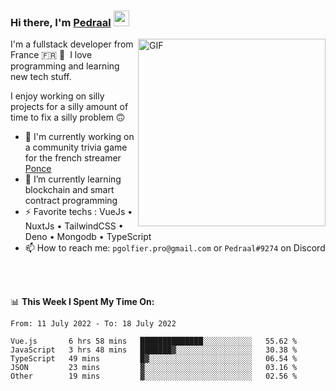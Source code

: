 ### Hi there, I'm <a href="https://pedraal.dev" target="_blank">Pedraal</a> <img src="https://media.giphy.com/media/hvRJCLFzcasrR4ia7z/giphy.gif" width="25px">
<img align="right" alt="GIF" src="https://pedraal.dev/avatar.png" width="300" height="300" />

I'm a fullstack developer from France 🇫🇷 🥖 &nbsp;I love programming and learning new
tech stuff.

I enjoy working on silly projects for a silly amount of time to fix a silly problem 🙃

- 🔭  I'm currently working on a community trivia game for the french streamer <a href="https://twitch.tv/ponce" target="_blank">Ponce</a>
- 🌱 I’m currently learning blockchain and smart contract programming
- ⚡ Favorite techs : VueJs &bull; NuxtJs &bull; TailwindCSS &bull; Deno &bull; Mongodb &bull; TypeScript
- 📫 How to reach me: `pgolfier.pro@gmail.com` or `Pedraal#9274` on Discord

<br>
<br>

📊 **This Week I Spent My Time On:**
<!--START_SECTION:waka-->

```text
From: 11 July 2022 - To: 18 July 2022

Vue.js       6 hrs 58 mins   ██████████████░░░░░░░░░░░   55.62 %
JavaScript   3 hrs 48 mins   ███████▓░░░░░░░░░░░░░░░░░   30.38 %
TypeScript   49 mins         █▓░░░░░░░░░░░░░░░░░░░░░░░   06.54 %
JSON         23 mins         ▓░░░░░░░░░░░░░░░░░░░░░░░░   03.16 %
Other        19 mins         ▓░░░░░░░░░░░░░░░░░░░░░░░░   02.56 %
```

<!--END_SECTION:waka-->
